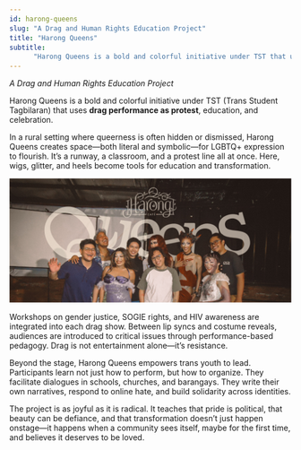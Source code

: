 ```yaml
---
id: harong-queens
slug: "A Drag and Human Rights Education Project"
title: "Harong Queens"
subtitle:
      "Harong Queens is a bold and colorful initiative under TST that uses drag as a form of protest, education, and celebration of identity."
---
```

*A Drag and Human Rights Education Project*

Harong Queens is a bold and colorful initiative under TST (Trans Student Tagbilaran) that uses **drag performance as protest**, education, and celebration.  

In a rural setting where queerness is often hidden or dismissed, Harong Queens creates space—both literal and symbolic—for LGBTQ+ expression to flourish. It’s a runway, a classroom, and a protest line all at once. Here, wigs, glitter, and heels become tools for education and transformation.  
  
![Image](harong-queens.png)  
  
Workshops on gender justice, SOGIE rights, and HIV awareness are integrated into each drag show. Between lip syncs and costume reveals, audiences are introduced to critical issues through performance-based pedagogy. Drag is not entertainment alone—it’s resistance.  

Beyond the stage, Harong Queens empowers trans youth to lead. Participants learn not just how to perform, but how to organize. They facilitate dialogues in schools, churches, and barangays. They write their own narratives, respond to online hate, and build solidarity across identities.  

The project is as joyful as it is radical. It teaches that pride is political, that beauty can be defiance, and that transformation doesn’t just happen onstage—it happens when a community sees itself, maybe for the first time, and believes it deserves to be loved.  

